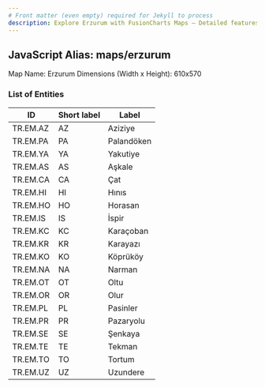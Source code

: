 ```yaml
---
# Front matter (even empty) required for Jekyll to process
description: Explore Erzurum with FusionCharts Maps – Detailed features for seamless integration. Try now & enhance your data visualization today! 
---
```


## JavaScript Alias: maps/erzurum

Map Name: Erzurum
Dimensions (Width x Height): 610x570





### List of Entities

ID | Short label | Label
---|---|---|
TR.EM.AZ | AZ | Aziziye
TR.EM.PA | PA | Palandöken
TR.EM.YA | YA | Yakutiye
TR.EM.AS | AS | Aşkale		
TR.EM.CA | CA | Çat
TR.EM.HI | HI | Hınıs
TR.EM.HO | HO | Horasan
TR.EM.IS | IS | İspir		
TR.EM.KC | KC | Karaçoban
TR.EM.KR | KR | Karayazı
TR.EM.KO | KO | Köprüköy
TR.EM.NA | NA | Narman		
TR.EM.OT | OT | Oltu
TR.EM.OR | OR | Olur
TR.EM.PL | PL | Pasinler
TR.EM.PR | PR | Pazaryolu		
TR.EM.SE | SE | Şenkaya
TR.EM.TE | TE | Tekman
TR.EM.TO | TO | Tortum
TR.EM.UZ | UZ | Uzundere